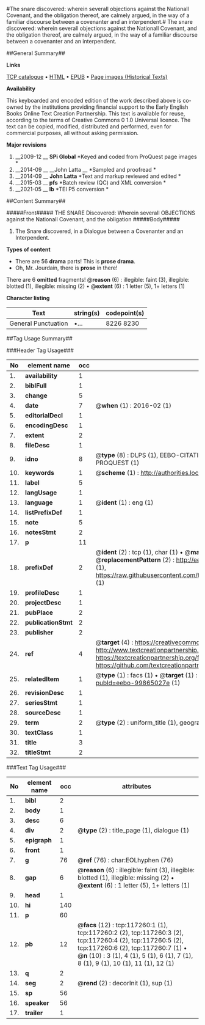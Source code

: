 #The snare discovered: wherein severall objections against the Nationall Covenant, and the obligation thereof, are calmely argued, in the way of a familiar discourse between a covenanter and an interpendent.#
The snare discovered: wherein severall objections against the Nationall Covenant, and the obligation thereof, are calmely argued, in the way of a familiar discourse between a covenanter and an interpendent.

##General Summary##

**Links**

[TCP catalogue](http://www.ota.ox.ac.uk/tcp/)  • 
[HTML](http://tei.it.ox.ac.uk/tcp/Texts-HTML/free/A93/A93443.html)  • 
[EPUB](http://tei.it.ox.ac.uk/tcp/Texts-EPUB/free/A93/A93443.epub) • 
[Page images (Historical Texts)](https://historicaltexts.jisc.ac.uk/eebo-99865027e)

**Availability**

This keyboarded and encoded edition of the work described above is co-owned by the
    institutions providing financial support to the Early English Books Online Text Creation
    Partnership. This text is available for reuse, according to the terms of  Creative Commons 0 1.0 Universal
    licence. The text can be copied, modified, distributed and performed, even for commercial
    purposes, all without asking permission.

**Major revisions**

1. __2009-12 __ __SPi Global__ *Keyed and coded from ProQuest page images *
1. __2014-09 __ __John Latta __ *Sampled and proofread *
1. __2014-09 __ __John Latta__ *Text and markup reviewed and edited *
1. __2015-03 __ __pfs__ *Batch review (QC) and XML conversion *
1. __2021-05 __ __lb__ *TEI P5 conversion *

##Content Summary##

#####Front#####
THE SNARE Discovered: Wherein severall OBJECTIONS against the Nationall Covenant, and the obligation
#####Body#####

1. The Snare discovered, in a Dialogue between a Covenanter and an Interpendent.

**Types of content**

  * There are 56 **drama** parts! This is **prose drama**.
  * Oh, Mr. Jourdain, there is **prose** in there!

There are 6 **omitted** fragments! 
 @__reason__ (6) : illegible: faint (3), illegible: blotted (1), illegible: missing (2)  •  @__extent__ (6) : 1 letter (5), 1+ letters (1)

**Character listing**


|Text|string(s)|codepoint(s)|
|---|---|---|
|General Punctuation|•…|8226 8230|

##Tag Usage Summary##

###Header Tag Usage###

|No|element name|occ|attributes|
|---|---|---|---|
|1.|__availability__|1||
|2.|__biblFull__|1||
|3.|__change__|5||
|4.|__date__|7| @__when__ (1) : 2016-02 (1)|
|5.|__editorialDecl__|1||
|6.|__encodingDesc__|1||
|7.|__extent__|2||
|8.|__fileDesc__|1||
|9.|__idno__|8| @__type__ (8) : DLPS (1), EEBO-CITATION (1), VID (1), EEBO-PROQUEST (1), STC (3), PROQUEST (1)|
|10.|__keywords__|1| @__scheme__ (1) : http://authorities.loc.gov/ (1)|
|11.|__label__|5||
|12.|__langUsage__|1||
|13.|__language__|1| @__ident__ (1) : eng (1)|
|14.|__listPrefixDef__|1||
|15.|__note__|5||
|16.|__notesStmt__|2||
|17.|__p__|11||
|18.|__prefixDef__|2| @__ident__ (2) : tcp (1), char (1)  •  @__matchPattern__ (2) : ([0-9\-]+):([0-9IVX]+) (1), (.+) (1)  •  @__replacementPattern__ (2) : http://eebo.chadwyck.com/downloadtiff?vid=$1&page=$2 (1), https://raw.githubusercontent.com/textcreationpartnership/Texts/master/tcpchars.xml#$1 (1)|
|19.|__profileDesc__|1||
|20.|__projectDesc__|1||
|21.|__pubPlace__|2||
|22.|__publicationStmt__|2||
|23.|__publisher__|2||
|24.|__ref__|4| @__target__ (4) : https://creativecommons.org/publicdomain/zero/1.0/ (1), http://www.textcreationpartnership.org/docs/. (1), https://textcreationpartnership.org/faq/#faq05 (1), https://github.com/textcreationpartnership (1)|
|25.|__relatedItem__|1| @__type__ (1) : facs (1)  •  @__target__ (1) : https://data.historicaltexts.jisc.ac.uk/view?pubId=eebo-99865027e (1)|
|26.|__revisionDesc__|1||
|27.|__seriesStmt__|1||
|28.|__sourceDesc__|1||
|29.|__term__|2| @__type__ (2) : uniform_title (1), geographic_name (1)|
|30.|__textClass__|1||
|31.|__title__|3||
|32.|__titleStmt__|2||


###Text Tag Usage###

|No|element name|occ|attributes|
|---|---|---|---|
|1.|__bibl__|2||
|2.|__body__|1||
|3.|__desc__|6||
|4.|__div__|2| @__type__ (2) : title_page (1), dialogue (1)|
|5.|__epigraph__|1||
|6.|__front__|1||
|7.|__g__|76| @__ref__ (76) : char:EOLhyphen (76)|
|8.|__gap__|6| @__reason__ (6) : illegible: faint (3), illegible: blotted (1), illegible: missing (2)  •  @__extent__ (6) : 1 letter (5), 1+ letters (1)|
|9.|__head__|1||
|10.|__hi__|140||
|11.|__p__|60||
|12.|__pb__|12| @__facs__ (12) : tcp:117260:1 (1), tcp:117260:2 (2), tcp:117260:3 (2), tcp:117260:4 (2), tcp:117260:5 (2), tcp:117260:6 (2), tcp:117260:7 (1)  •  @__n__ (10) : 3 (1), 4 (1), 5 (1), 6 (1), 7 (1), 8 (1), 9 (1), 10 (1), 11 (1), 12 (1)|
|13.|__q__|2||
|14.|__seg__|2| @__rend__ (2) : decorInit (1), sup (1)|
|15.|__sp__|56||
|16.|__speaker__|56||
|17.|__trailer__|1||
